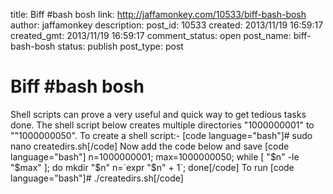 title: Biff #bash bosh
link: http://jaffamonkey.com/10533/biff-bash-bosh
author: jaffamonkey
description: 
post_id: 10533
created: 2013/11/19 16:59:17
created_gmt: 2013/11/19 16:59:17
comment_status: open
post_name: biff-bash-bosh
status: publish
post_type: post

# Biff #bash bosh

Shell scripts can prove a very useful and quick way to get tedious tasks done. The shell script below creates multiple directories "1000000001" to ""1000000050". To create a shell script:- [code language="bash"]# sudo nano createdirs.sh[/code] Now add the code below and save [code language="bash"] n=1000000001; max=1000000050; while [ "$n" -le "$max" ]; do mkdir "$n" n=`expr "$n" + 1`; done[/code] To run [code language="bash"]# ./createdirs.sh[/code]